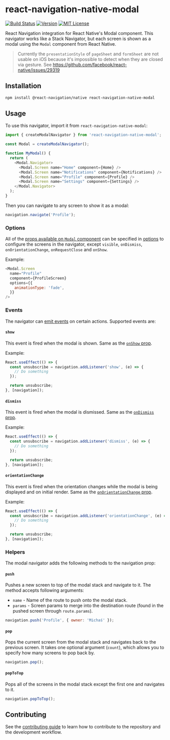 # react-navigation-native-modal

[![Build Status][build-badge]][build]
[![Version][version-badge]][package]
[![MIT License][license-badge]][license]

React Navigation integration for React Native's Modal component. This navigator works like a Stack Navigator, but each screen is shown as a modal using the `Modal` component from React Native.

> Currently the `presentationStyle` of `pageSheet` and `formSheet` are not usable on iOS because it's impossible to detect when they are closed via gesture. See https://github.com/facebook/react-native/issues/29319

## Installation

```sh
npm install @react-navigation/native react-navigation-native-modal
```

## Usage

To use this navigator, import it from `react-navigation-native-modal`:

```js
import { createModalNavigator } from 'react-navigation-native-modal';

const Modal = createModalNavigator();

function MyModal() {
  return (
    <Modal.Navigator>
      <Modal.Screen name="Home" component={Home} />
      <Modal.Screen name="Notifications" component={Notifications} />
      <Modal.Screen name="Profile" component={Profile} />
      <Modal.Screen name="Settings" component={Settings} />
    </Modal.Navigator>
  );
}
```

Then you can navigate to any screen to show it as a modal:

```js
navigation.navigate('Profile');
```

### Options

All of the [props available on `Modal` component](https://reactnative.dev/docs/modal#props) can be specified in [options](https://reactnavigation.org/docs/screen-options) to configure the screens in the navigator, except `visible`, `onDismiss`, `onOrientationChange`, `onRequestClose` and `onShow`.

Example:

```js
<Modal.Screen
  name="Profile"
  component={ProfileScreen}
  options={{
    animationType: 'fade',
  }}
/>
```

### Events

The navigator can [emit events](https://reactnavigation.org/docs/navigation-events) on certain actions. Supported events are:

#### `show`

This event is fired when the modal is shown. Same as the [`onShow` prop](https://reactnative.dev/docs/modal#onshow).

Example:

```js
React.useEffect(() => {
  const unsubscribe = navigation.addListener('show', (e) => {
    // Do something
  });

  return unsubscribe;
}, [navigation]);
```

#### `dismiss`

This event is fired when the modal is dismissed. Same as the [`onDismiss` prop](https://reactnative.dev/docs/modal#ondismiss).

Example:

```js
React.useEffect(() => {
  const unsubscribe = navigation.addListener('dismiss', (e) => {
    // Do something
  });

  return unsubscribe;
}, [navigation]);
```

#### `orientationChange`

This event is fired when the orientation changes while the modal is being displayed and on initial render. Same as the [`onOrientationChange` prop](https://reactnative.dev/docs/modal#onorientationchange).

Example:

```js
React.useEffect(() => {
  const unsubscribe = navigation.addListener('orientationChange', (e) => {
    // Do something
  });

  return unsubscribe;
}, [navigation]);
```

### Helpers

The modal navigator adds the following methods to the navigation prop:

#### `push`

Pushes a new screen to top of the modal stack and navigate to it. The method accepts following arguments:

- `name` - Name of the route to push onto the modal stack.
- `params` - Screen params to merge into the destination route (found in the pushed screen through `route.params`).

```js
navigation.push('Profile', { owner: 'Michaś' });
```

#### `pop`

Pops the current screen from the modal stack and navigates back to the previous screen. It takes one optional argument (`count`), which allows you to specify how many screens to pop back by.

```js
navigation.pop();
```

#### `popToTop`

Pops all of the screens in the modal stack except the first one and navigates to it.

```js
navigation.popToTop();
```

## Contributing

See the [contributing guide](CONTRIBUTING.md) to learn how to contribute to the repository and the development workflow.

[build-badge]: https://img.shields.io/circleci/project/github/satya164/react-navigation-native-modal/main.svg?style=flat-square
[build]: https://circleci.com/gh/satya164/react-navigation-native-modal
[version-badge]: https://img.shields.io/npm/v/react-navigation-native-modal.svg?style=flat-square
[package]: https://www.npmjs.com/package/react-navigation-native-modal
[license-badge]: https://img.shields.io/npm/l/react-navigation-native-modal.svg?style=flat-square
[license]: https://opensource.org/licenses/MIT
